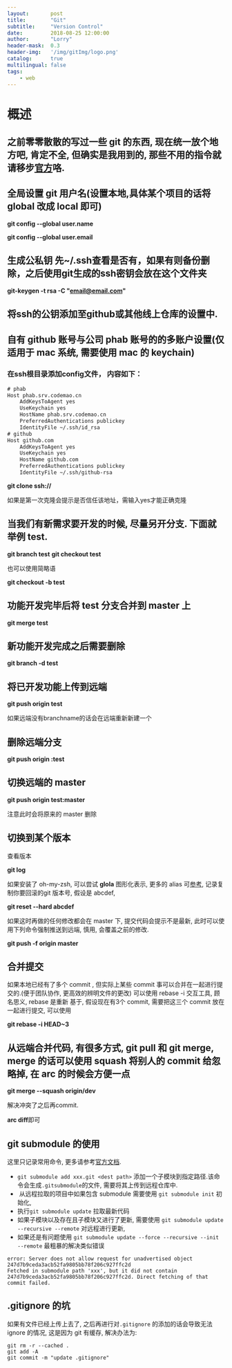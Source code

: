 ```yaml
---
layout:       post
title:        "Git"
subtitle:     "Version Control"
date:         2018-08-25 12:00:00
author:       "Lorry"
header-mask:  0.3
header-img:   '/img/gitImg/logo.png'
catalog:      true
multilingual: false
tags:
    - web
---
```

# 概述
## 之前零零散散的写过一些 git 的东西, 现在统一放个地方吧, 肯定不全, 但确实是我用到的, 那些不用的指令就请移步[官方](https://git-scm.com/docs)咯.

## 全局设置 git 用户名(设置本地,具体某个项目的话将 global 改成 local 即可)
**git config --global user.name**

**git config --global user.email**

## 生成公私钥 先~/.ssh查看是否有，如果有则备份删除，之后使用git生成的ssh密钥会放在这个文件夹

**git-keygen -t rsa -C "email@email.com"**

## 将ssh的公钥添加至github或其他线上仓库的设置中.

## 自有 github 账号与公司 phab 账号的的多账户设置(仅适用于 mac 系统, 需要使用 mac 的 keychain)

### 在ssh根目录添加config文件， 内容如下：
```txt
# phab
Host phab.srv.codemao.cn
    AddKeysToAgent yes
    UseKeychain yes
    HostName phab.srv.codemao.cn
    PreferredAuthentications publickey
    IdentityFile ~/.ssh/id_rsa
# github
Host github.com
    AddKeysToAgent yes
    UseKeychain yes
    HostName github.com
    PreferredAuthentications publickey
    IdentityFile ~/.ssh/github-rsa
```

**git clone ssh://**

如果是第一次克隆会提示是否信任该地址，需输入yes才能正确克隆

## 当我们有新需求要开发的时候, 尽量另开分支. 下面就举例 test.

**git branch test**
**git checkout test**

也可以使用简略语

**git checkout -b test**

## 功能开发完毕后将 test 分支合并到 master 上

**git merge test**

## 新功能开发完成之后需要删除

**git branch -d test**

## 将已开发功能上传到远端

**git push origin test**

如果远端没有branchname的话会在远端重新新建一个

## 删除远端分支

**git push origin :test**

## 切换远端的 master

**git push origin test:master**

注意此时会将原来的 master 删除

## 切换到某个版本

查看版本

**git log**

如果安装了 oh-my-zsh, 可以尝试 **glola** 图形化表示, 更多的 alias 可[参考](https://github.com/robbyrussell/oh-my-zsh/blob/master/plugins/git/git.plugin.zsh), 记录复制你要回滚的git 版本号, 假设是 abcdef,

**git reset --hard abcdef**

如果这时再做的任何修改都会在 master 下, 提交代码会提示不是最新, 此时可以使用下列命令强制推送到远端, 慎用, 会覆盖之前的修改.

**git push -f origin master**

## 合并提交

如果本地已经有了多个 commit , 但实际上某些 commit 事可以合并在一起进行提交的.(便于团队协作, 更高效的辨明文件的更改) 可以使用 rebase -i 交互工具, 顾名思义, rebase 是重新 基于, 假设现在有3个 commit, 需要把这三个 commit 放在一起进行提交, 可以使用

**git rebase -i HEAD~3**

## 从远端合并代码, 有很多方式, git pull 和 git merge, merge 的话可以使用 squash 将别人的 commit 给忽略掉, 在 arc 的时候会方便一点

**git merge --squash origin/dev**

解决冲突了之后再commit.

**arc diff**即可


## git submodule 的使用

这里只记录常用命令, 更多请参考[官方文档](https://git-scm.com/docs/git-submodule).

- `git submodule add xxx.git <dest path>` 添加一个子模块到指定路径.该命令会生成`.gitsubmodule`的文件, 需要将其上传到远程仓库中.
-  从远程拉取的项目中如果包含 submodule 需要使用 `git submodule init` 初始化, 
- 执行`git submodule update` 拉取最新代码
- 如果子模块以及存在且子模块又进行了更新, 需要使用 `git submodule update --recursive --remote` 对远程进行更新, 
- 如果还是有问题使用 `git submodule update --force --recursive --init --remote` 最粗暴的解决类似错误

```
error: Server does not allow request for unadvertised object 247d7b9ceda3acb52fa9805bb78f206c927ffc2d
Fetched in submodule path 'xxx', but it did not contain 247d7b9ceda3acb52fa9805bb78f206c927ffc2d. Direct fetching of that commit failed.
```

## .gitignore 的坑

如果有文件已经上传上去了, 之后再进行对`.gitignore` 的添加的话会导致无法 ignore 的情况, 这是因为 git 有缓存, 解决办法为:

```
git rm -r --cached .
git add -A
git commit -m "update .gitignore"
```

 
